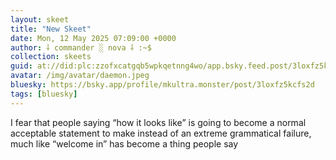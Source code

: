 ```yaml
---
layout: skeet
title: "New Skeet"
date: Mon, 12 May 2025 07:09:00 +0000
author: ⸸ commander ░ nova ⸸ :~$
collection: skeets
guid: at://did:plc:zzofxcatgqb5wpkqetnng4wo/app.bsky.feed.post/3loxfz5kcfs2d
avatar: /img/avatar/daemon.jpeg
bluesky: https://bsky.app/profile/mkultra.monster/post/3loxfz5kcfs2d
tags: [bluesky]
---
```


I fear that people saying “how it looks like” is going to become a normal acceptable statement to make instead of an extreme grammatical failure, much like “welcome in” has become a thing people say
